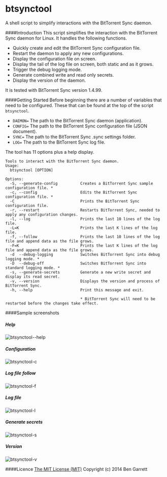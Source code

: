 btsynctool
==========

A shell script to simplify interactions with the BitTorrent Sync daemon.

####Introduction
This script simplifies the interaction with the BitTorrent Sync daemon for Linux. It handles the following functions.
* Quickly create and edit the BitTorrent Sync configuration file.
* Restart the daemon to apply any new configurations.
* Display the configuration file on screen.
* Display the tail of the log file on screen, both static and as it grows.
* Trigger the debug logging mode.
* Generate combined write and read only secrets.
* Display the version of the daemon.

It is tested with BitTorrent Sync version 1.4.99.

####Getting Started
Before beginning there are a number of variables that need to be configured. These that can be found at the top of the script `btsynctool`.
* `DAEMON=` The path to the BitTorrent Sync daemon (application).
* `CONFIG=` The path to the BitTorrent Sync configuration file (JSON document).
* `SYNC=` The path to the BitTorrent Sync .sync settings folder.
* `LOG=`    The path to the BitTorrent Sync log file.

The tool has 11 options plus a help display.
```
Tools to interact with the BitTorrent Sync daemon.
Usage:
  btsynctool [OPTION]

Options:
  -S, --generate-config          Creates a BitTorrent Sync sample configuration file. * 
  -c, --config                   Edits the BitTorrent Sync configuration file. *
  -C                             Prints the BitTorrent Sync configuration file.
  -r, --restart                  Restarts BitTorrent Sync, needed to apply any configuration changes.
  -l, --log                      Prints the last 10 lines of the log file.
  -L=K                           Prints the last K lines of the log file.
  -f, --follow                   Prints the last 10 lines of the log file and append data as the file grows.
  -F=K                           Prints the last K lines of the log file and append data as the file grows.
  -d  --debug-logging            Switches BitTorrent Sync into debug logging mode. *
  -D  --debug-off                Switches BitTorrent Sync into standard logging mode. *
  -s, --generate-secrets         Generate a new write secret and display its read secret.
  -v, --version                  Displays the version and process of BitTorrent Sync.
  -h, --help                     Print this message and exit.

                                 * BitTorrent Sync will need to be restarted before the changes take effect.
```

####Sample screenshots

##### Help
![btsynctool--help](https://cloud.githubusercontent.com/assets/513842/6430192/7afea28a-c053-11e4-8386-c2bcc1991d10.png)

##### Configuration
![btsynctool-c](https://cloud.githubusercontent.com/assets/513842/6430189/7aca3e1e-c053-11e4-99c4-68bcb7f85126.png)

##### Log file follow
![btsynctool-f](https://cloud.githubusercontent.com/assets/513842/6430190/7acd5176-c053-11e4-9351-26d68ff98851.png)

##### Log file
![btsynctool-l](https://cloud.githubusercontent.com/assets/513842/6430193/7affc3cc-c053-11e4-99cd-79df2fe96c88.png)

##### Generate secrets
![btsynctool-s](https://cloud.githubusercontent.com/assets/513842/6430194/7b2d32bc-c053-11e4-99c6-e84e4ad9eca4.png)

##### Version
![btsynctool-v](https://cloud.githubusercontent.com/assets/513842/6430195/7b316076-c053-11e4-8156-f899fbd96c7a.png)

####Licence
[The MIT License (MIT)](http://opensource.org/licenses/MIT)
Copyright (c) 2014 Ben Garrett
